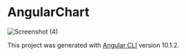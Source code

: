# AngularChart
![Screenshot (4)](https://user-images.githubusercontent.com/60258353/95459792-f8a77d00-0928-11eb-8113-6641c871040f.png)

This project was generated with [Angular CLI](https://github.com/angular/angular-cli) version 10.1.2.


